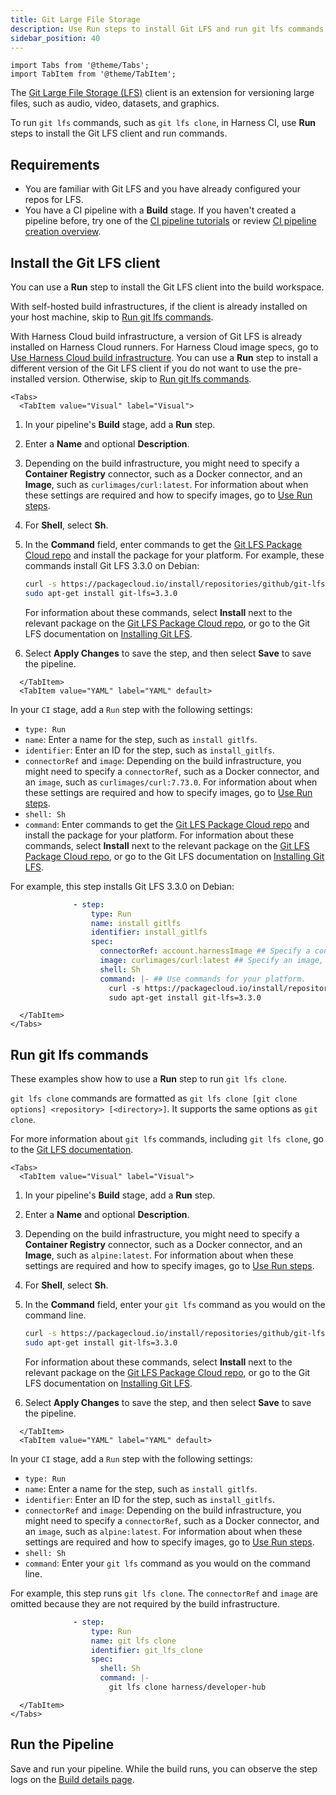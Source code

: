 ```yaml
---
title: Git Large File Storage
description: Use Run steps to install Git LFS and run git lfs commands.
sidebar_position: 40
---
```


```mdx-code-block
import Tabs from '@theme/Tabs';
import TabItem from '@theme/TabItem';
```

The [Git Large File Storage (LFS)](https://git-lfs.com/) client is an extension for versioning large files, such as audio, video, datasets, and graphics.

To run `git lfs` commands, such as `git lfs clone`, in Harness CI, use **Run** steps to install the Git LFS client and run commands.

## Requirements

* You are familiar with Git LFS and you have already configured your repos for LFS.
* You have a CI pipeline with a **Build** stage. If you haven't created a pipeline before, try one of the [CI pipeline tutorials](../../ci-quickstarts/ci-pipeline-quickstart.md) or review [CI pipeline creation overview](../prep-ci-pipeline-components.md).

## Install the Git LFS client

You can use a **Run** step to install the Git LFS client into the build workspace.

With self-hosted build infrastructures, if the client is already installed on your host machine, skip to [Run git lfs commands](#run-git-lfs-commands).

With Harness Cloud build infrastructure, a version of Git LFS is already installed on Harness Cloud runners. For Harness Cloud image specs, go to [Use Harness Cloud build infrastructure](/docs/continuous-integration/use-ci/set-up-build-infrastructure/use-harness-cloud-build-infrastructure). You can use a **Run** step to install a different version of the Git LFS client if you do not want to use the pre-installed version. Otherwise, skip to [Run git lfs commands](#run-git-lfs-commands).

```mdx-code-block
<Tabs>
  <TabItem value="Visual" label="Visual">
```

1. In your pipeline's **Build** stage, add a **Run** step.
2. Enter a **Name** and optional **Description**.
3. Depending on the build infrastructure, you might need to specify a **Container Registry** connector, such as a Docker connector, and an **Image**, such as `curlimages/curl:latest`. For information about when these settings are required and how to specify images, go to [Use Run steps](../run-ci-scripts/run-step-settings.md).
4. For **Shell**, select **Sh**.
5. In the **Command** field, enter commands to get the [Git LFS Package Cloud repo](https://packagecloud.io/github/git-lfs) and install the package for your platform. For example, these commands install Git LFS 3.3.0 on Debian:

   ```sh
   curl -s https://packagecloud.io/install/repositories/github/git-lfs/script.deb.sh | sudo bash
   sudo apt-get install git-lfs=3.3.0
   ```

   For information about these commands, select **Install** next to the relevant package on the [Git LFS Package Cloud repo](https://packagecloud.io/github/git-lfs), or go to the Git LFS documentation on [Installing Git LFS](https://github.com/git-lfs/git-lfs#installing).

6. Select **Apply Changes** to save the step, and then select **Save** to save the pipeline.

```mdx-code-block
  </TabItem>
  <TabItem value="YAML" label="YAML" default>
```

In your `CI` stage, add a `Run` step with the following settings:

* `type: Run`
* `name`: Enter a name for the step, such as `install gitlfs`.
* `identifier`: Enter an ID for the step, such as `install_gitlfs`.
* `connectorRef` and `image`: Depending on the build infrastructure, you might need to specify a `connectorRef`, such as a Docker connector, and an `image`, such as `curlimages/curl:7.73.0`. For information about when these settings are required and how to specify images, go to [Use Run steps](../run-ci-scripts/run-step-settings.md).
* `shell: Sh`
* `command`: Enter commands to get the [Git LFS Package Cloud repo](https://packagecloud.io/github/git-lfs) and install the package for your platform. For information about these commands, select **Install** next to the relevant package on the [Git LFS Package Cloud repo](https://packagecloud.io/github/git-lfs), or go to the Git LFS documentation on [Installing Git LFS](https://github.com/git-lfs/git-lfs#installing).

For example, this step installs Git LFS 3.3.0 on Debian:

```yaml
              - step:
                  type: Run
                  name: install gitlfs
                  identifier: install_gitlfs
                  spec:
                    connectorRef: account.harnessImage ## Specify a container registry connector, if required.
                    image: curlimages/curl:latest ## Specify an image, if required.
                    shell: Sh
                    command: |- ## Use commands for your platform.
                      curl -s https://packagecloud.io/install/repositories/github/git-lfs/script.deb.sh | sudo bash
                      sudo apt-get install git-lfs=3.3.0
```

```mdx-code-block
  </TabItem>
</Tabs>
```

## Run git lfs commands

These examples show how to use a **Run** step to run `git lfs clone`.

`git lfs clone` commands are formatted as `git lfs clone [git clone options] <repository> [<directory>]`. It supports the same options as `git clone`.

For more information about `git lfs` commands, including `git lfs clone`, go to the [Git LFS documentation](https://github.com/git-lfs/git-lfs/tree/main/docs).

```mdx-code-block
<Tabs>
  <TabItem value="Visual" label="Visual">
```

1. In your pipeline's **Build** stage, add a **Run** step.
2. Enter a **Name** and optional **Description**.
3. Depending on the build infrastructure, you might need to specify a **Container Registry** connector, such as a Docker connector, and an **Image**, such as `alpine:latest`. For information about when these settings are required and how to specify images, go to [Use Run steps](../run-ci-scripts/run-step-settings.md).
4. For **Shell**, select **Sh**.
5. In the **Command** field, enter your `git lfs` command as you would on the command line.

   ```sh
   curl -s https://packagecloud.io/install/repositories/github/git-lfs/script.deb.sh | sudo bash
   sudo apt-get install git-lfs=3.3.0
   ```

   For information about these commands, select **Install** next to the relevant package on the [Git LFS Package Cloud repo](https://packagecloud.io/github/git-lfs), or go to the Git LFS documentation on [Installing Git LFS](https://github.com/git-lfs/git-lfs#installing).

6. Select **Apply Changes** to save the step, and then select **Save** to save the pipeline.

```mdx-code-block
  </TabItem>
  <TabItem value="YAML" label="YAML" default>
```

In your `CI` stage, add a `Run` step with the following settings:

* `type: Run`
* `name`: Enter a name for the step, such as `install gitlfs`.
* `identifier`: Enter an ID for the step, such as `install_gitlfs`.
* `connectorRef` and `image`: Depending on the build infrastructure, you might need to specify a `connectorRef`, such as a Docker connector, and an `image`, such as `alpine:latest`. For information about when these settings are required and how to specify images, go to [Use Run steps](../run-ci-scripts/run-step-settings.md).
* `shell: Sh`
* `command`: Enter your `git lfs` command as you would on the command line.

For example, this step runs `git lfs clone`. The `connectorRef` and `image` are omitted because they are not required by the build infrastructure.

```yaml
              - step:
                  type: Run
                  name: git lfs clone
                  identifier: git_lfs_clone
                  spec:
                    shell: Sh
                    command: |-
                      git lfs clone harness/developer-hub
```

```mdx-code-block
  </TabItem>
</Tabs>
```

## Run the Pipeline

Save and run your pipeline. While the build runs, you can observe the step logs on the [Build details page](../viewing-builds.md).
